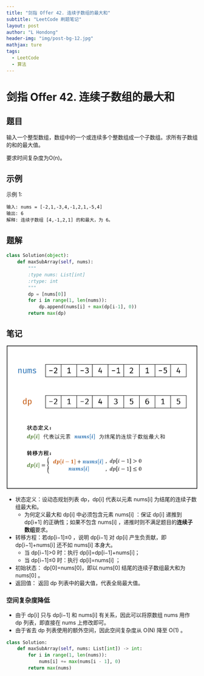 ```yaml
---
title: "剑指 Offer 42. 连续子数组的最大和"
subtitle: "LeetCode 刷题笔记"
layout: post
author: "L Hondong"
header-img: "img/post-bg-12.jpg"
mathjax: ture
tags:
  - LeetCode
  - 算法
---
```


# 剑指 Offer 42. 连续子数组的最大和

## 题目

输入一个整型数组，数组中的一个或连续多个整数组成一个子数组。求所有子数组的和的最大值。

要求时间复杂度为O(n)。

## 示例

示例 1:

```
输入: nums = [-2,1,-3,4,-1,2,1,-5,4]
输出: 6
解释: 连续子数组 [4,-1,2,1] 的和最大，为 6。
```

## 题解

```python
class Solution(object):
    def maxSubArray(self, nums):
        """
        :type nums: List[int]
        :rtype: int
        """
        dp = [nums[0]]
        for i in range(1, len(nums)):
            dp.append(nums[i] + max(dp[i-1], 0))
        return max(dp)
```

## 笔记

<div align=center><img src="/assets/剑指Offer42-连续子数组的最大和-2022-01-25-23-06-43.png" alt="剑指Offer42-连续子数组的最大和-2022-01-25-23-06-43" style="zoom:50%;" /></div>

- 状态定义：设动态规划列表 dp，dp[i] 代表以元素 nums[i] 为结尾的连续子数组最大和。
  - 为何定义最大和 dp[i] 中必须包含元素 nums[i] ：保证 dp[i] 递推到 dp[i+1] 的正确性；如果不包含 nums[i] ，递推时则不满足题目的**连续子数组**要求。
- 转移方程：若dp[i−1]≤0 ，说明 dp[i−1] 对 dp[i] 产生负贡献，即 dp[i−1]+nums[i] 还不如 nums[i] 本身大。
  - 当 dp[i−1]>0 时：执行 dp[i]=dp[i−1]+nums[i]；
  - 当 dp[i−1]≤0 时：执行 dp[i]=nums[i] ；
- 初始状态： dp[0]=nums[0]，即以 nums[0] 结尾的连续子数组最大和为 nums[0] 。
- 返回值： 返回 dp 列表中的最大值，代表全局最大值。

### 空间复杂度降低

- 由于 dp[i] 只与 dp[i−1] 和 nums[i] 有关系，因此可以将原数组 nums 用作 dp 列表，即直接在 nums 上修改即可。
- 由于省去 dp 列表使用的额外空间，因此空间复杂度从 O(N) 降至 O(1) 。

```python
class Solution:
    def maxSubArray(self, nums: List[int]) -> int:
        for i in range(1, len(nums)):
            nums[i] += max(nums[i - 1], 0)
        return max(nums)
```
